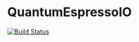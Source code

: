 # QuantumEspressoIO

[![Build Status](https://github.com/Koulb/QuantumEspressoIO.jl/actions/workflows/CI.yml/badge.svg?branch=main)](https://github.com/Koulb/QuantumEspressoIO.jl/actions/workflows/CI.yml?query=branch%3Amain)
